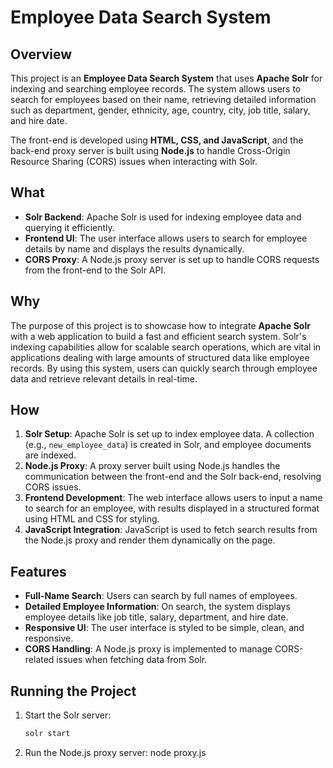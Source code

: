 # Employee Data Search System

## Overview
This project is an **Employee Data Search System** that uses **Apache Solr** for indexing and searching employee records. The system allows users to search for employees based on their name, retrieving detailed information such as department, gender, ethnicity, age, country, city, job title, salary, and hire date.

The front-end is developed using **HTML, CSS, and JavaScript**, and the back-end proxy server is built using **Node.js** to handle Cross-Origin Resource Sharing (CORS) issues when interacting with Solr.

## What
- **Solr Backend**: Apache Solr is used for indexing employee data and querying it efficiently.
- **Frontend UI**: The user interface allows users to search for employee details by name and displays the results dynamically.
- **CORS Proxy**: A Node.js proxy server is set up to handle CORS requests from the front-end to the Solr API.

## Why
The purpose of this project is to showcase how to integrate **Apache Solr** with a web application to build a fast and efficient search system. Solr's indexing capabilities allow for scalable search operations, which are vital in applications dealing with large amounts of structured data like employee records. By using this system, users can quickly search through employee data and retrieve relevant details in real-time.

## How
1. **Solr Setup**: Apache Solr is set up to index employee data. A collection (e.g., `new_employee_data`) is created in Solr, and employee documents are indexed.
2. **Node.js Proxy**: A proxy server built using Node.js handles the communication between the front-end and the Solr back-end, resolving CORS issues.
3. **Frontend Development**: The web interface allows users to input a name to search for an employee, with results displayed in a structured format using HTML and CSS for styling.
4. **JavaScript Integration**: JavaScript is used to fetch search results from the Node.js proxy and render them dynamically on the page.

## Features
- **Full-Name Search**: Users can search by full names of employees.
- **Detailed Employee Information**: On search, the system displays employee details like job title, salary, department, and hire date.
- **Responsive UI**: The user interface is styled to be simple, clean, and responsive.
- **CORS Handling**: A Node.js proxy is implemented to manage CORS-related issues when fetching data from Solr.

## Running the Project
1. Start the Solr server:
   ```bash
   solr start
2. Run the Node.js proxy server:
      node proxy.js
